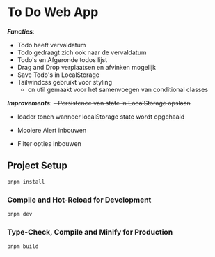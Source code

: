 # To Do Web App

_**Functies**_: 
- Todo heeft vervaldatum
- Todo gedraagt zich ook naar de vervaldatum
- Todo's en Afgeronde todos lijst
- Drag and Drop verplaatsen en afvinken mogelijk
- Save Todo's in LocalStorage
- Tailwindcss gebruikt voor styling
  - cn util gemaakt voor het samenvoegen van conditional classes
 


**_Improvements_**:
~~- Persistence van state in LocalStorage opslaan~~
  - loader tonen wanneer localStorage state wordt opgehaald

- Mooiere Alert inbouwen
- Filter opties inbouwen


## Project Setup

```sh
pnpm install
```

### Compile and Hot-Reload for Development

```sh
pnpm dev
```

### Type-Check, Compile and Minify for Production

```sh
pnpm build
```
